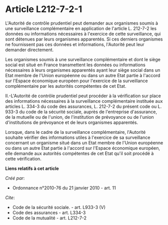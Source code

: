 # Article L212-7-2-1

L'Autorité de contrôle prudentiel peut demander aux organismes soumis à une surveillance complémentaire en application de
l'article L. 212-7-2 les données ou informations nécessaires à l'exercice de cette surveillance, qui sont détenues par leurs
organismes apparentés. Si ces derniers organismes ne fournissent pas ces données et informations, l'Autorité peut leur
demander directement. 

Les organismes soumis à une surveillance complémentaire et dont le siège social est situé en France transmettent les données
ou informations nécessaires à leurs organismes apparentés ayant leur siège social dans un Etat membre de l'Union européenne
ou dans un autre Etat partie à l'accord sur l'Espace économique européen pour l'exercice de la surveillance complémentaire
par les autorités compétentes de cet Etat. 

II.-L'Autorité de contrôle prudentiel peut procéder à la vérification sur place des informations nécessaires à la
surveillance complémentaire instituée aux articles L. 334-3 du code des assurances, L. 212-7-2 du présent code ou L. 933-3 du
code de la sécurité sociale, auprès de l'entreprise d'assurance, de la mutuelle ou de l'union, de l'institution de prévoyance
ou de l'union d'institutions de prévoyance et de leurs organismes apparentés. 

Lorsque, dans le cadre de la surveillance complémentaire, l'Autorité souhaite vérifier des informations utiles à l'exercice
de sa surveillance concernant un organisme situé dans un Etat membre de l'Union européenne ou dans un autre Etat partie à
l'accord sur l'Espace économique européen, elle demande aux autorités compétentes de cet Etat qu'il soit procédé à cette
vérification.

**Liens relatifs à cet article**

_Créé par_:

  - Ordonnance n°2010-76 du 21 janvier 2010 - art. 11

_Cite_:

  - Code de la sécurité sociale. - art. L933-3 (V)
  - Code des assurances - art. L334-3
  - Code de la mutualité - art. L212-7-2
